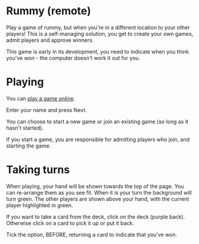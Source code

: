 # Rummy (remote)

Play a game of rummy, but when you're in a different location to your other players!
This is a self-managing solution, you get to create your own games, admit players and approve winners.

This game is early in its development, you need to indicate when you think you've won - the computer doesn't work it out for you.

# Playing

You can [play a game online](https://rummy-remote.azurewebsites.net/).

Enter your name and press Next.

You can choose to start a new game or join an existing game (so long as it hasn't started).

If you start a game, you are responsible for admitting players who join, and starting the game.

# Taking turns

When playing, your hand will be shown towards the top of the page. You can re-arrange them as you see fit.
When it is your turn the background will turn green. The other players are shown above your hand, with the current player highlighted in green.

If you want to take a card from the deck, click on the deck (purple back). Otherwise click on a card to pick it up or put it back.

Tick the option, BEFORE, returning a card to indicate that you've won.